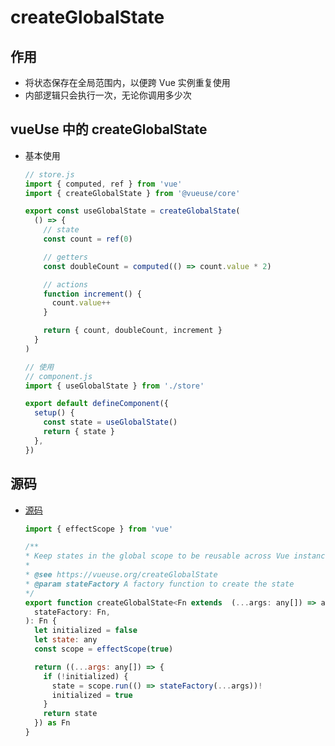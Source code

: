 # createGlobalState

## 作用

+ 将状态保存在全局范围内，以便跨 Vue 实例重复使用
+ 内部逻辑只会执行一次，无论你调用多少次

## vueUse 中的 createGlobalState

+ 基本使用

  ```js
  // store.js
  import { computed, ref } from 'vue'
  import { createGlobalState } from '@vueuse/core'

  export const useGlobalState = createGlobalState(
    () => {
      // state
      const count = ref(0)

      // getters
      const doubleCount = computed(() => count.value * 2)

      // actions
      function increment() {
        count.value++
      }

      return { count, doubleCount, increment }
    }
  )
  ```

  ```js
  // 使用
  // component.js
  import { useGlobalState } from './store'

  export default defineComponent({
    setup() {
      const state = useGlobalState()
      return { state }
    },
  })
  ```

## 源码

+ [源码](https://github.com/vueuse/vueuse/blob/main/packages/shared/createGlobalState/index.ts)

  ```js
  import { effectScope } from 'vue'

  /**
  * Keep states in the global scope to be reusable across Vue instances.
  *
  * @see https://vueuse.org/createGlobalState
  * @param stateFactory A factory function to create the state
  */
  export function createGlobalState<Fn extends  (...args: any[]) => any>(
    stateFactory: Fn,
  ): Fn {
    let initialized = false
    let state: any
    const scope = effectScope(true)

    return ((...args: any[]) => {
      if (!initialized) {
        state = scope.run(() => stateFactory(...args))!
        initialized = true
      }
      return state
    }) as Fn
  }
  ```
